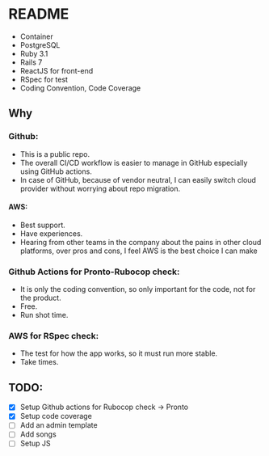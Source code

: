 # README

- Container
- PostgreSQL
- Ruby 3.1
- Rails 7
- ReactJS for front-end
- RSpec for test
- Coding Convention, Code Coverage

## Why

### Github:

- This is a public repo.
- The overall CI/CD workflow is easier to manage in GitHub especially using GitHub actions.
- In case of GitHub, because of vendor neutral, I can easily switch cloud provider without worrying about repo migration.

#### AWS:

- Best support.
- Have experiences.
- Hearing from other teams in the company about the pains in other cloud platforms, over pros and cons, I feel AWS is the best choice I can make

### Github Actions for Pronto-Rubocop check:

- It is only the coding convention, so only important for the code, not for the product.
- Free.
- Run shot time.

### AWS for RSpec check:

- The test for how the app works, so it must run more stable.
- Take times.

## TODO:

- [x] Setup Github actions for Rubocop check -> Pronto
- [x] Setup code coverage
- [ ] Add an admin template
- [ ] Add songs
- [ ] Setup JS
